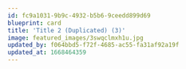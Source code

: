 ```yaml
---
id: fc9a1031-9b9c-4932-b5b6-9ceedd899d69
blueprint: card
title: 'Title 2 (Duplicated) (3)'
image: featured_images/3swqclmxh1u.jpg
updated_by: f064bbd5-f72f-4685-ac55-fa31af92a19f
updated_at: 1668464359
---
```

